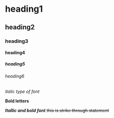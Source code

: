 # heading1
## heading2
### heading3
#### heading4
##### heading5
###### heading6

*italic type of font*

**Bold letters**

***Itallic and bold font***
~~this is strike through statement~~
